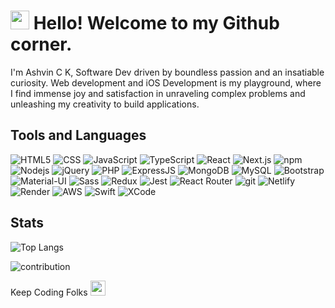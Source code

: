 
<h1><img src="https://emojis.slackmojis.com/emojis/images/1531849430/4246/blob-sunglasses.gif?1531849430" width="30"/> Hello! Welcome to my Github corner.</h1>

<p> I'm Ashvin C K, Software Dev driven by boundless passion and an insatiable curiosity. Web development and iOS Development is my playground, where I find immense joy and satisfaction in unraveling complex problems and unleashing my creativity to build applications.</p>



## Tools and Languages

<p>
<img alt="HTML5" src="https://img.shields.io/badge/-HTML5-E34F26?style=flat-square&logo=html5&logoColor=white" />
<img alt="CSS" src="https://img.shields.io/badge/CSS3-1572B6?style=flat-square&logo=CSS3&logoColor=white" />
<img alt="JavaScript" src="https://img.shields.io/badge/JavaScript-323330?style=flat-square&logo=javascript&logoColor=F7DF1E" />
<img alt="TypeScript" src="https://img.shields.io/badge/TypeScript-323330?style=flat-square&logo=typescript&logoColor=blue" />
<img alt="React" src="https://img.shields.io/badge/React-20232A?style=flat-square&logo=react&logoColor=61DAFB" />
<img alt="Next.js" src="https://img.shields.io/badge/Next.js-20232A?style=flat-square&logo=next.js&logoColor=white" />
<img alt="npm" src="https://img.shields.io/badge/-NPM-CB3837?style=flat-square&logo=npm&logoColor=white" />
<img alt="Nodejs" src="https://img.shields.io/badge/-Nodejs-43853d?style=flat-square&logo=Node.js&logoColor=white" />
<img alt="jQuery" src="https://img.shields.io/badge/jQuery-0769AD?style=flat-square&logo=jquery&logoColor=white" />
<img alt="PHP" src="https://img.shields.io/badge/PHP-777BB4?style=style=flat-square&logo=php&logoColor=white" />
<img alt="ExpressJS" src="https://img.shields.io/badge/express.js-%23404d59.svg?style=flat-square&logo=express&logoColor=%2361DAFB" />
<img alt="MongoDB" src="https://img.shields.io/badge/MongoDB-4EA94B?style=flat-square&logo=mongodb&logoColor=white" />
<img alt="MySQL" src="https://img.shields.io/badge/MySQL-00000F?style=flat-square&logo=mysql&logoColor=white" />
<img alt="Bootstrap" src="https://img.shields.io/badge/Bootstrap-563D7C?style=flat-square&logo=bootstrap&logoColor=white" />
<img alt="Material-UI" src="https://img.shields.io/badge/MaterialUI-0081CB?style=flat-square&logo=material-ui&logoColor=white" />
<img alt="Sass" src="https://img.shields.io/badge/-Sass-CC6699?style=flat-square&logo=sass&logoColor=white" />
<img alt="Redux" src="https://img.shields.io/badge/-Redux-764ABC?style=flat-square&logo=redux&logoColor=white" />
<img alt="Jest" src="https://img.shields.io/badge/-Jest-764ABC?style=flat-square&logo=jest&logoColor=maroon" />
<img alt="React Router" src="https://img.shields.io/badge/React_Router-CA4245?style=flat-square&logo=react-router&logoColor=white" />
<img alt="git" src="https://img.shields.io/badge/-Git-F05032?style=flat-square&logo=git&logoColor=white" />
<img alt="Netlify" src="https://img.shields.io/badge/Netlify-00C7B7?style=flat-square&logo=netlify&logoColor=white" />
<img alt="Render" src="https://img.shields.io/badge/Render-%46E3B7.svg?style=flat-square&logo=render&logoColor=white" />
<img alt="AWS" src="https://img.shields.io/badge/Amazon_AWS-232F3E?style=flat-square&logo=amazon-aws&logoColor=white" />
<img alt="Swift" src="https://img.shields.io/badge/Swift-E34F26?style=flat-square&logo=swift&logoColor=white" />
<img alt="XCode" src="https://img.shields.io/badge/Xcode-20232A?style=flat-square&logo=xcode&logoColor=blue" />
</p>

## Stats
![Top Langs](https://github-readme-stats.vercel.app/api/top-langs/?username=ashvinck&layout=compact&theme=radical&langs_count=5)


<img alt="contribution" src="https://raw.githubusercontent.com/ashvinck/blob/output/github-contribution-grid-snake.svg" />

<p>Keep Coding Folks <img src="https://media.giphy.com/media/WUlplcMpOCEmTGBtBW/giphy.gif" width="24"></p>
